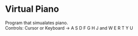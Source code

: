 # Virtual Piano
Program that simualates piano.  
Controls: Cursor or Keyboard -> A S D F G H J and W E R T Y U
